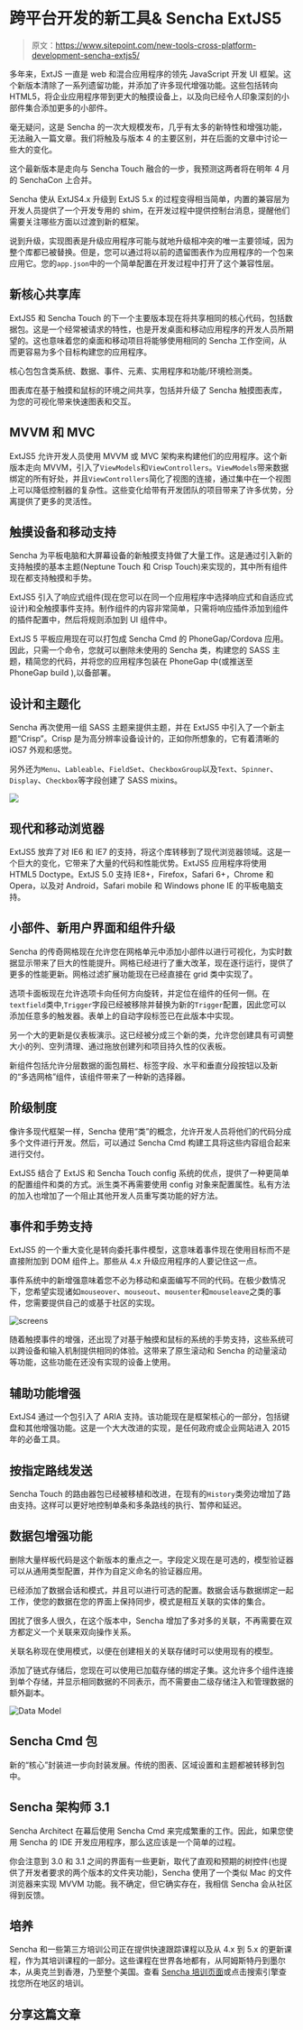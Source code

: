 # 跨平台开发的新工具& Sencha ExtJS5

> 原文：<https://www.sitepoint.com/new-tools-cross-platform-development-sencha-extjs5/>

多年来，ExtJS 一直是 web 和混合应用程序的领先 JavaScript 开发 UI 框架。这个新版本清除了一系列遗留功能，并添加了许多现代增强功能。这些包括转向 HTML5，将企业应用程序带到更大的触摸设备上，以及向已经令人印象深刻的小部件集合添加更多的小部件。

毫无疑问，这是 Sencha 的一次大规模发布，几乎有太多的新特性和增强功能，无法融入一篇文章。我们将触及与版本 4 的主要区别，并在后面的文章中讨论一些大的变化。

这个最新版本是走向与 Sencha Touch 融合的一步，我预测这两者将在明年 4 月的 SenchaCon 上合并。

Sencha 使从 ExtJS4.x 升级到 ExtJS 5.x 的过程变得相当简单，内置的兼容层为开发人员提供了一个开发专用的 shim，在开发过程中提供控制台消息，提醒他们需要关注哪些方面以过渡到新的框架。

说到升级，实现图表是升级应用程序可能与就地升级相冲突的唯一主要领域，因为整个库都已被替换。但是，您可以通过将以前的遗留图表作为应用程序的一个包来应用它。您的`app.json`中的一个简单配置在开发过程中打开了这个兼容性层。

## 新核心共享库

ExtJS5 和 Sencha Touch 的下一个主要版本现在将共享相同的核心代码，包括数据包。这是一个经常被请求的特性，也是开发桌面和移动应用程序的开发人员所期望的。这也意味着您的桌面和移动项目将能够使用相同的 Sencha 工作空间，从而更容易为多个目标构建您的应用程序。

核心包包含类系统、数据、事件、元素、实用程序和功能/环境检测类。

图表库在基于触摸和鼠标的环境之间共享，包括并升级了 Sencha 触摸图表库，为您的可视化带来快速图表和交互。

## MVVM 和 MVC

ExtJS5 允许开发人员使用 MVVM 或 MVC 架构来构建他们的应用程序。这个新版本走向 MVVM，引入了`ViewModels`和`ViewControllers`。`ViewModels`带来数据绑定的所有好处，并且`ViewControllers`简化了视图的连接，通过集中在一个视图上可以降低控制器的复杂性。这些变化给带有开发团队的项目带来了许多优势，分离提供了更多的灵活性。

## 触摸设备和移动支持

Sencha 为平板电脑和大屏幕设备的新触摸支持做了大量工作。这是通过引入新的支持触摸的基本主题(Neptune Touch 和 Crisp Touch)来实现的，其中所有组件现在都支持触摸和手势。

ExtJS5 引入了响应式组件(现在您可以在同一个应用程序中选择响应式和自适应式设计)和全触摸事件支持。制作组件的内容非常简单，只需将响应插件添加到组件的插件配置中，然后将规则添加到 UI 组件中。

ExtJS 5 平板应用现在可以打包成 Sencha Cmd 的 PhoneGap/Cordova 应用。因此，只需一个命令，您就可以删除未使用的 Sencha 类，构建您的 SASS 主题，精简您的代码，并将您的应用程序包装在 PhoneGap 中(或推送至 PhoneGap build ),以备部署。

## 设计和主题化

Sencha 再次使用一组 SASS 主题来提供主题，并在 ExtJS5 中引入了一个新主题“Crisp”。Crisp 是为高分辨率设备设计的，正如你所想象的，它有着清晰的 iOS7 外观和感觉。

另外还为`Menu`、`Lableable`、`FieldSet`、`CheckboxGroup`以及`Text`、`Spinner`、`Display`、`Checkbox`等字段创建了 SASS mixins。

![](img/5a1be2e99bd3e7cb7bfeacac78c2eeb2.png)

## 现代和移动浏览器

ExtJS5 放弃了对 IE6 和 IE7 的支持，将这个库转移到了现代浏览器领域。这是一个巨大的变化，它带来了大量的代码和性能优势。ExtJS5 应用程序将使用 HTML5 Doctype。ExtJS 5.0 支持 IE8+，Firefox，Safari 6+，Chrome 和 Opera，以及对 Android，Safari mobile 和 Windows phone IE 的平板电脑支持。

## 小部件、新用户界面和组件升级

Sencha 的传奇网格现在允许您在网格单元中添加小部件以进行可视化，为实时数据显示带来了巨大的性能提升。网格已经进行了重大改革，现在逐行运行，提供了更多的性能更新。网格过滤扩展功能现在已经直接在 grid 类中实现了。

选项卡面板现在允许选项卡向任何方向旋转，并定位在组件的任何一侧。在`textfield`类中,`Trigger`字段已经被移除并替换为新的`Trigger`配置，因此您可以添加任意多的触发器。表单上的自动字段标签已在此版本中实现。

另一个大的更新是仪表板演示。这已经被分成三个新的类，允许您创建具有可调整大小的列、空列清理、通过拖放创建列和项目持久性的仪表板。

新组件包括允许分层数据的面包屑栏、标签字段、水平和垂直分段按钮以及新的“多选网格”组件，该组件带来了一种新的选择器。

## 阶级制度

像许多现代框架一样，Sencha 使用“类”的概念，允许开发人员将他们的代码分成多个文件进行开发。然后，可以通过 Sencha Cmd 构建工具将这些内容组合起来进行交付。

ExtJS5 结合了 ExtJS 和 Sencha Touch config 系统的优点，提供了一种更简单的配置组件和类的方式。派生类不再需要使用 config 对象来配置属性。私有方法的加入也增加了一个阻止其他开发人员重写类功能的好方法。

## 事件和手势支持

ExtJS5 的一个重大变化是转向委托事件模型，这意味着事件现在使用目标而不是直接附加到 DOM 组件上。那些从 4.x 升级应用程序的人要记住这一点。

事件系统中的新增强意味着您不必为移动和桌面编写不同的代码。在极少数情况下，您希望实现诸如`mouseover`、`mouseout`、`mousenter`和`mouseleave`之类的事件，您需要提供自己的或基于社区的实现。

![screens](img/a71d8906c1b50a1cb1e6924f6efeee95.png)

随着触摸事件的增强，还出现了对基于触摸和鼠标的系统的手势支持，这些系统可以跨设备和输入机制提供相同的体验。这带来了原生滚动和 Sencha 的动量滚动等功能，这些功能在还没有实现的设备上使用。

## 辅助功能增强

ExtJS4 通过一个包引入了 ARIA 支持。该功能现在是框架核心的一部分，包括键盘和其他增强功能。这是一个大大改进的实现，是任何政府或企业网站进入 2015 年的必备工具。

## 按指定路线发送

Sencha Touch 的路由器包已经被移植和改进，在现有的`History`类旁边增加了路由支持。这样可以更好地控制单条和多条路线的执行、暂停和延迟。

## 数据包增强功能

删除大量样板代码是这个新版本的重点之一。字段定义现在是可选的，模型验证器可以从通用类型配置，并作为自定义命名的验证器应用。

已经添加了数据会话和模式，并且可以进行可选的配置。数据会话与数据绑定一起工作，使您的数据在您的界面上保持同步，模式是相互关联的实体的集合。

困扰了很多人很久，在这个版本中，Sencha 增加了多对多的关联，不再需要在双方都定义一个关联来双向操作关系。

关联名称现在使用模式，以便在创建相关的关联存储时可以使用现有的模型。

添加了链式存储后，您现在可以使用已加载存储的绑定子集。这允许多个组件连接到单个存储，并显示相同数据的不同表示，而不需要由二级存储注入和管理数据的额外副本。

![Data Model](img/d55a380c5af044a353497ed78dfdd13b.png)

## Sencha Cmd 包

新的“核心”封装进一步向封装发展。传统的图表、区域设置和主题都被转移到包中。

## Sencha 架构师 3.1

Sencha Architect 在幕后使用 Sencha Cmd 来完成繁重的工作。因此，如果您使用 Sencha 的 IDE 开发应用程序，那么这应该是一个简单的过程。

你会注意到 3.0 和 3.1 之间的界面有一些更新，取代了直观和预期的树控件(也提供了开发者要求的两个版本的文件夹功能)，Sencha 使用了一个类似 Mac 的文件浏览器来实现 MVVM 功能。我不确定，但它确实存在，我相信 Sencha 会从社区得到反馈。

## 培养

Sencha 和一些第三方培训公司正在提供快速跟踪课程以及从 4.x 到 5.x 的更新课程，作为其培训课程的一部分。这些课程在世界各地都有，从阿姆斯特丹到墨尔本，从奥克兰到香港，乃至整个美国。查看 [Sencha 培训页面](http://www.sencha.com/training/)或点击搜索引擎查找您所在地区的培训。

## 分享这篇文章